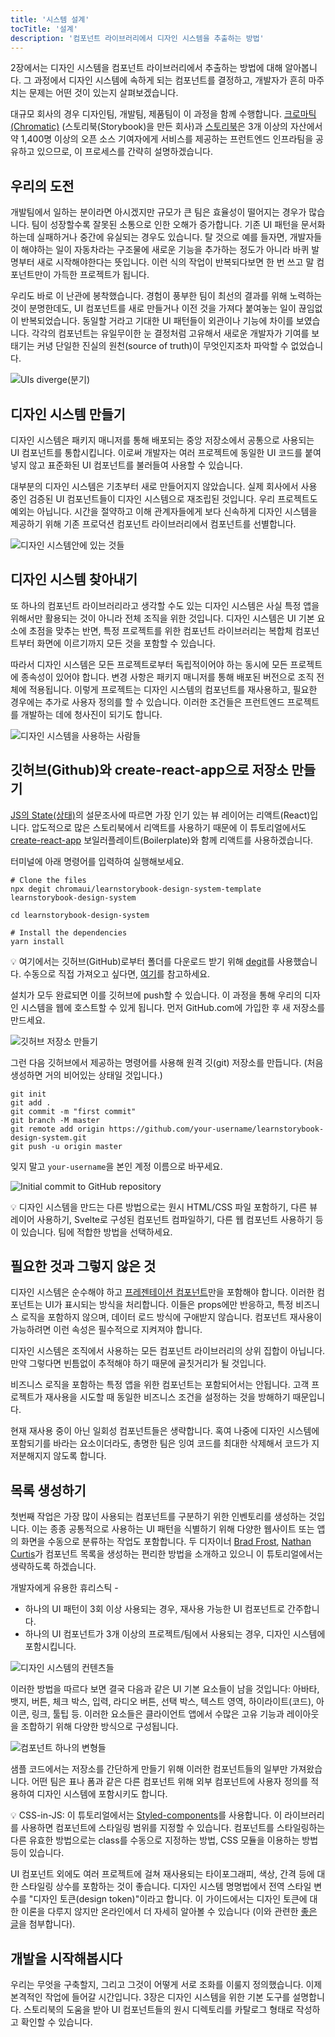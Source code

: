 ```yaml
---
title: '시스템 설계'
tocTitle: '설계'
description: '컴포넌트 라이브러리에서 디자인 시스템을 추출하는 방법'
---
```


2장에서는 디자인 시스템을 컴포넌트 라이브러리에서 추출하는 방법에 대해 알아봅니다. 그 과정에서 디자인 시스템에 속하게 되는 컴포넌트를 결정하고, 개발자가 흔히 마주치는 문제는 어떤 것이 있는지 살펴보겠습니다.

대규모 회사의 경우 디자인팀, 개발팀, 제품팀이 이 과정을 함께 수행합니다. [크로마틱(Chromatic)](https://www.chromatic.com/) (스토리북(Storybook)을 만든 회사)과 [스토리북](https://storybook.js.org/)은 3개 이상의 자산에서 약 1,400명 이상의 오픈 소스 기여자에게 서비스를 제공하는 프런트엔드 인프라팀을 공유하고 있으므로, 이 프로세스를 간략히 설명하겠습니다.

## 우리의 도전

개발팀에서 일하는 분이라면 아시겠지만 규모가 큰 팀은 효율성이 떨어지는 경우가 많습니다. 팀이 성장할수록 잘못된 소통으로 인한 오해가 증가합니다. 기존 UI 패턴을 문서화하는데 실패하거나 중간에 유실되는 경우도 있습니다. 탈 것으로 예를 들자면, 개발자들이 해야하는 일이 자동차라는 구조물에 새로운 기능을 추가하는 정도가 아니라 바퀴 발명부터 새로 시작해야한다는 뜻입니다. 이런 식의 작업이 반복되다보면 한 번 쓰고 말 컴포넌트만이 가득한 프로젝트가 됩니다.

우리도 바로 이 난관에 봉착했습니다. 경험이 풍부한 팀이 최선의 결과를 위해 노력하는 것이 분명한데도, UI 컴포넌트를 새로 만들거나 이전 것을 가져다 붙여놓는 일이 끊임없이 반복되었습니다. 동일할 거라고 기대한 UI 패턴들이 외관이나 기능에 차이를 보였습니다. 각각의 컴포넌트는 유일무이한 눈 결정처럼 고유해서 새로운 개발자가 기여를 보태기는 커녕 단일한 진실의 원천(source of truth)이 무엇인지조차 파악할 수 없었습니다.

![UIs diverge(분기)](/design-systems-for-developers/design-system-inconsistent-buttons.jpg)

## 디자인 시스템 만들기

디자인 시스템은 패키지 매니저를 통해 배포되는 중앙 저장소에서 공통으로 사용되는 UI 컴포넌트를 통합시킵니다. 이로써 개발자는 여러 프로젝트에 동일한 UI 코드를 붙여넣지 않고 표준화된 UI 컴포넌트를 불러들여 사용할 수 있습니다.

대부분의 디자인 시스템은 기초부터 새로 만들어지지 않았습니다. 실제 회사에서 사용 중인 검증된 UI 컴포넌트들이 디자인 시스템으로 재조립된 것입니다. 우리 프로젝트도 예외는 아닙니다. 시간을 절약하고 이해 관계자들에게 보다 신속하게 디자인 시스템을 제공하기 위해 기존 프로덕션 컴포넌트 라이브러리에서 컴포넌트를 선별합니다.

![디자인 시스템안에 있는 것들](/design-systems-for-developers/design-system-contents.jpg)

## 디자인 시스템 찾아내기

또 하나의 컴포넌트 라이브러리라고 생각할 수도 있는 디자인 시스템은 사실 특정 앱을 위해서만 활용되는 것이 아니라 전체 조직을 위한 것입니다. 디자인 시스템은 UI 기본 요소에 초점을 맞추는 반면, 특정 프로젝트를 위한 컴포넌트 라이브러리는 복합체 컴포넌트부터 화면에 이르기까지 모든 것을 포함할 수 있습니다.

따라서 디자인 시스템은 모든 프로젝트로부터 독립적이어야 하는 동시에 모든 프로젝트에 종속성이 있어야 합니다. 변경 사항은 패키지 매니저를 통해 배포된 버전으로 조직 전체에 적용됩니다. 이렇게 프로젝트는 디자인 시스템의 컴포넌트를 재사용하고, 필요한 경우에는 추가로 사용자 정의를 할 수 있습니다. 이러한 조건들은 프런트엔드 프로젝트를 개발하는 데에 청사진이 되기도 합니다.

![디자인 시스템을 사용하는 사람들](/design-systems-for-developers/design-system-consumers.jpg)

## 깃허브(Github)와 create-react-app으로 저장소 만들기

[JS의 State(상태)](https://stateofjs.com/)의 설문조사에 따르면 가장 인기 있는 뷰 레이어는 리액트(React)입니다. 압도적으로 많은 스토리북에서 리액트를 사용하기 때문에 이 튜토리얼에서도 [create-react-app](https://github.com/facebook/create-react-app) 보일러플레이트(Boilerplate)와 함께 리액트를 사용하겠습니다.

터미널에 아래 명령어를 입력하여 실행해보세요.

```shell
# Clone the files
npx degit chromaui/learnstorybook-design-system-template learnstorybook-design-system

cd learnstorybook-design-system

# Install the dependencies
yarn install
```

<div class="aside">💡 여기에서는 깃허브(GitHub)로부터 폴더를 다운로드 받기 위해 <a href="https://github.com/Rich-Harris/degit">degit</a>를 사용했습니다. 수동으로 직접 가져오고 싶다면, <a href="https://github.com/chromaui/learnstorybook-design-system/tree/setup">여기</a>를 참고하세요.</div>

설치가 모두 완료되면 이를 깃허브에 push할 수 있습니다. 이 과정을 통해 우리의 디자인 시스템을 웹에 호스트할 수 있게 됩니다. 먼저 GitHub.com에 가입한 후 새 저장소를 만드세요.

![깃허브 저장소 만들기](/design-systems-for-developers/create-github-repository.png)

그런 다음 깃허브에서 제공하는 명령어를 사용해 원격 깃(git) 저장소를 만듭니다. (처음 생성하면 거의 비어있는 상태일 것입니다.)

```shell
git init
git add .
git commit -m "first commit"
git branch -M master
git remote add origin https://github.com/your-username/learnstorybook-design-system.git
git push -u origin master
```

잊지 말고 `your-username`을 본인 계정 이름으로 바꾸세요.

![Initial commit to GitHub repository](/design-systems-for-developers/created-github-repository.png)

<div class="aside">💡 디자인 시스템을 만드는 다른 방법으로는 원시 HTML/CSS 파일 포함하기, 다른 뷰 레이어 사용하기, Svelte로 구성된 컴포넌트 컴파일하기, 다른 웹 컴포넌트 사용하기 등이 있습니다. 팀에 적합한 방법을 선택하세요.</div>

## 필요한 것과 그렇지 않은 것

디자인 시스템은 순수해야 하고 [프레젠테이션 컴포넌트](https://medium.com/@dan_abramov/smart-and-dumb-components-7ca2f9a7c7d0)만을 포함해야 합니다. 이러한 컴포넌트는 UI가 표시되는 방식을 처리합니다. 이들은 props에만 반응하고, 특정 비즈니스 로직을 포함하지 않으며, 데이터 로드 방식에 구애받지 않습니다. 컴포넌트 재사용이 가능하려면 이런 속성은 필수적으로 지켜져야 합니다.

디자인 시스템은 조직에서 사용하는 모든 컴포넌트 라이브러리의 상위 집합이 아닙니다. 만약 그렇다면 빈틈없이 추적해야 하기 때문에 골칫거리가 될 것입니다.

비즈니스 로직을 포함하는 특정 앱을 위한 컴포넌트는 포함되어서는 안됩니다. 고객 프로젝트가 재사용을 시도할 때 동일한 비즈니스 조건을 설정하는 것을 방해하기 때문입니다.

현재 재사용 중이 아닌 일회성 컴포넌트들은 생략합니다. 혹여 나중에 디자인 시스템에 포함되기를 바라는 요소이더라도, 총명한 팀은 잉여 코드를 최대한 삭제해서 코드가 지저분해지지 않도록 합니다.

## 목록 생성하기

첫번째 작업은 가장 많이 사용되는 컴포넌트를 구분하기 위한 인벤토리를 생성하는 것입니다. 이는 종종 공통적으로 사용하는 UI 패턴을 식별하기 위해 다양한 웹사이트 또는 앱의 화면을 수동으로 분류하는 작업도 포함합니다. 두 디자이너 [Brad Frost](http://bradfrost.com/blog/post/interface-inventory/), [Nathan Curtis](https://medium.com/eightshapes-llc/the-component-cut-up-workshop-1378ae110517)가 컴포넌트 목록을 생성하는 편리한 방법을 소개하고 있으니 이 튜토리얼에서는 생략하도록 하겠습니다.

개발자에게 유용한 휴리스틱 -

- 하나의 UI 패턴이 3회 이상 사용되는 경우, 재사용 가능한 UI 컴포넌트로 간주합니다.
- 하나의 UI 컴포넌트가 3개 이상의 프로젝트/팀에서 사용되는 경우, 디자인 시스템에 포함시킵니다.

![디자인 시스템의 컨텐츠들](/design-systems-for-developers/design-system-grid.png)

이러한 방법을 따르다 보면 결국 다음과 같은 UI 기본 요소들이 남을 것입니다: 아바타, 뱃지, 버튼, 체크 박스, 입력, 라디오 버튼, 선택 박스, 텍스트 영역, 하이라이트(코드), 아이콘, 링크, 툴팁 등. 이러한 요소들은 클라이언트 앱에서 수많은 고유 기능과 레이아웃을 조합하기 위해 다양한 방식으로 구성됩니다.

![컴포넌트 하나의 변형들](/design-systems-for-developers/design-system-consolidate-into-one-button.jpg)


샘플 코드에서는 저장소를 간단하게 만들기 위해 이러한 컴포넌트들의 일부만 가져왔습니다. 어떤 팀은 표나 폼과 같은 다른 컴포넌트 위해 외부 컴포넌트에 사용자 정의를 적용하여 디자인 시스템에 포함시키도 합니다.


<div class="aside">💡 CSS-in-JS: 이 튜토리얼에서는 <a href="https://www.styled-components.com">Styled-components</a>를 사용합니다. 이 라이브러리를 사용하면 컴포넌트에 스타일링 범위를 지정할 수 있습니다. 컴포넌트를 스타일링하는 다른 유효한 방법으로는 class를 수동으로 지정하는 방법, CSS 모듈을 이용하는 방법 등이 있습니다.</div>

UI 컴포넌트 외에도 여러 프로젝트에 걸쳐 재사용되는 타이포그래피, 색상, 간격 등에 대한 스타일링 상수를 포함하는 것이 좋습니다. 디자인 시스템 명명법에서 전역 스타일 변수를 "디자인 토큰(design token)"이라고 합니다. 이 가이드에서는 디자인 토큰에 대한 이론을 다루지 않지만 온라인에서 더 자세히 알아볼 수 있습니다 (이와 관련한 [좋은 글](https://medium.com/eightshapes-llc/tokens-in-design-systems-25dd82d58421)을 첨부합니다).

## 개발을 시작해봅시다

우리는 무엇을 구축할지, 그리고 그것이 어떻게 서로 조화를 이룰지 정의했습니다. 이제 본격적인 작업에 들어갈 시간입니다. 3장은 디자인 시스템을 위한 기본 도구를 설명합니다. 스토리북의 도움을 받아 UI 컴포넌트들의 원시 디렉토리를 카탈로그 형태로 작성하고 확인할 수 있습니다.
